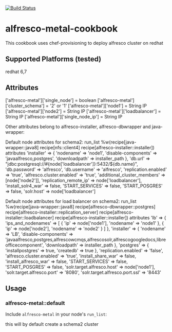 [![Build Status](https://travis-ci.org/AlfrescoTestAutomation/chef-alfresco-installer.svg?branch=alfresco-metal)](https://travis-ci.org/AlfrescoTestAutomation/chef-alfresco-installer)
# alfresco-metal-cookbook

This cookbook uses chef-provisioning to deploy alfresco cluster on redhat

## Supported Platforms (tested)
redhat 6,7

## Attributes

['alfresco-metal']['single_node'] = boolean
['alfresco-metal']['cluster_schema'] = '2' or '1'
['alfresco-metal']['node1'] = String IP
['alfresco-metal']['node2'] = String IP
['alfresco-metal']['loadbalancer'] =  String IP
['alfresco-metal']['single_node_ip'] = String IP

Other attributes belong to alfresco-installer, alfresco-dbwrapper and java-wrapper:

Default node attributes for schema2:
run_list %w(recipe[java-wrapper::java8] recipe[nfs::client4] recipe[alfresco-installer::installer])
attributes 'installer' =>
               { 'nodename' => 'node1',
                 'disable-components' => 'javaalfresco,postgres',
                 'downloadpath' => installer_path },
           'db.url' => "jdbc:postgresql://#{node['loadbalancer']}:5432/${db.name}",
           'db.password' => 'alfresco',
           'db.username' => 'alfresco',
           'replication.enabled' => 'true',
           'alfresco.cluster.enabled' => 'true',
           'additional_cluster_members' => [node['node2']],
           'replication_remote_ip' => node['loadbalancer'],
           'install_solr4_war' => false,
           'START_SERVICES' => false,
           'START_POSGRES' => false,
           'solr.host' => node['loadbalancer']

Default node attributes for load balancer on schema2:
run_list %w(recipe[java-wrapper::java8] recipe[alfresco-dbwrapper::postgres] recipe[alfresco-installer::replication_server] recipe[alfresco-installer::loadbalancer] recipe[alfresco-installer::installer])
attributes 'lb' => {
  'ips_and_nodenames' => [
    {
      'ip' => node['node1'],
      'nodename' => 'node1'
    },
    {
      'ip' => node['node2'],
      'nodename' => 'node2'
    }
  ] },
           'installer' =>
               { 'nodename' => 'LB',
                 'disable-components' => 'javaalfresco,postgres,alfrescowcmqs,alfrescosolr,alfrescogoogledocs,libreofficecomponent',
                 'downloadpath' => installer_path },
           'postgres' =>
               { 'installpostgres' => true,
                 'createdb' => true },
           'replication.enabled' => 'false',
           'alfresco.cluster.enabled' => 'true',
           'install_share_war' => false,
           'install_alfresco_war' => false,
           'START_SERVICES' => false,
           'START_POSGRES' => false,
           'solr.target.alfresco.host' => node['node1'],
           'solr.target.alfresco.port' => '8080',
           'solr.target.alfresco.port.ssl' => '8443'

## Usage

### alfresco-metal::default

Include `alfresco-metal` in your node's `run_list`:

this will by default create a schema2 cluster
